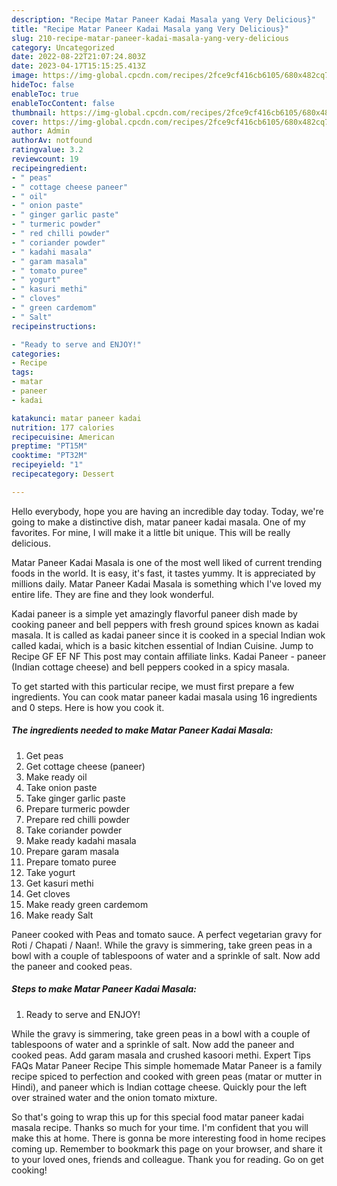 ```yaml
---
description: "Recipe Matar Paneer Kadai Masala yang Very Delicious}"
title: "Recipe Matar Paneer Kadai Masala yang Very Delicious}"
slug: 210-recipe-matar-paneer-kadai-masala-yang-very-delicious
category: Uncategorized
date: 2022-08-22T21:07:24.803Z
date: 2023-04-17T15:15:25.413Z
image: https://img-global.cpcdn.com/recipes/2fce9cf416cb6105/680x482cq70/matar-paneer-kadai-masala-recipe-main-photo.jpg
hideToc: false
enableToc: true
enableTocContent: false
thumbnail: https://img-global.cpcdn.com/recipes/2fce9cf416cb6105/680x482cq70/matar-paneer-kadai-masala-recipe-main-photo.jpg
cover: https://img-global.cpcdn.com/recipes/2fce9cf416cb6105/680x482cq70/matar-paneer-kadai-masala-recipe-main-photo.jpg
author: Admin
authorAv: notfound
ratingvalue: 3.2
reviewcount: 19
recipeingredient:
- " peas"
- " cottage cheese paneer"
- " oil"
- " onion paste"
- " ginger garlic paste"
- " turmeric powder"
- " red chilli powder"
- " coriander powder"
- " kadahi masala"
- " garam masala"
- " tomato puree"
- " yogurt"
- " kasuri methi"
- " cloves"
- " green cardemom"
- " Salt"
recipeinstructions:

- "Ready to serve and ENJOY!"
categories:
- Recipe
tags:
- matar
- paneer
- kadai

katakunci: matar paneer kadai 
nutrition: 177 calories
recipecuisine: American
preptime: "PT15M"
cooktime: "PT32M"
recipeyield: "1"
recipecategory: Dessert

---
```



Hello everybody, hope you are having an incredible day today. Today, we're going to make a distinctive dish, matar paneer kadai masala. One of my favorites. For mine, I will make it a little bit unique. This will be really delicious.

Matar Paneer Kadai Masala is one of the most well liked of current trending foods in the world. It is easy, it's fast, it tastes yummy. It is appreciated by millions daily. Matar Paneer Kadai Masala is something which I've loved my entire life. They are fine and they look wonderful.

Kadai paneer is a simple yet amazingly flavorful paneer dish made by cooking paneer and bell peppers with fresh ground spices known as kadai masala. It is called as kadai paneer since it is cooked in a special Indian wok called kadai, which is a basic kitchen essential of Indian Cuisine. Jump to Recipe GF EF NF This post may contain affiliate links. Kadai Paneer - paneer (Indian cottage cheese) and bell peppers cooked in a spicy masala.


To get started with this particular recipe, we must first prepare a few ingredients. You can cook matar paneer kadai masala using 16 ingredients and 0 steps. Here is how you cook it.

<!--inarticleads1-->

##### The ingredients needed to make Matar Paneer Kadai Masala:

1. Get  peas
1. Get  cottage cheese (paneer)
1. Make ready  oil
1. Take  onion paste
1. Take  ginger garlic paste
1. Prepare  turmeric powder
1. Prepare  red chilli powder
1. Take  coriander powder
1. Make ready  kadahi masala
1. Prepare  garam masala
1. Prepare  tomato puree
1. Take  yogurt
1. Get  kasuri methi
1. Get  cloves
1. Make ready  green cardemom
1. Make ready  Salt


Paneer cooked with Peas and tomato sauce. A perfect vegetarian gravy for Roti / Chapati / Naan!. While the gravy is simmering, take green peas in a bowl with a couple of tablespoons of water and a sprinkle of salt. Now add the paneer and cooked peas. 

<!--inarticleads2-->

##### Steps to make Matar Paneer Kadai Masala:


1. Ready to serve and ENJOY!

While the gravy is simmering, take green peas in a bowl with a couple of tablespoons of water and a sprinkle of salt. Now add the paneer and cooked peas. Add garam masala and crushed kasoori methi. Expert Tips FAQs Matar Paneer Recipe This simple homemade Matar Paneer is a family recipe spiced to perfection and cooked with green peas (matar or mutter in Hindi), and paneer which is Indian cottage cheese. Quickly pour the left over strained water and the onion tomato mixture. 

So that's going to wrap this up for this special food matar paneer kadai masala recipe. Thanks so much for your time. I'm confident that you will make this at home. There is gonna be more interesting food in home recipes coming up. Remember to bookmark this page on your browser, and share it to your loved ones, friends and colleague. Thank you for reading. Go on get cooking!
